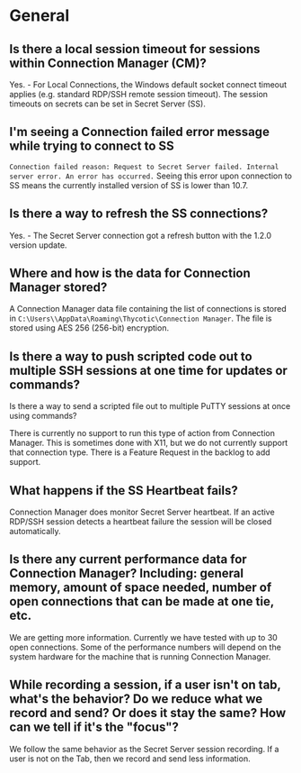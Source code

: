 [title]: # (General)
[tags]: # (faq,error,failed,ss,connect,data,datasheet,SAML,help,heartbeat)
[priority]: # (701)
# General

<!-- 
## Is there an associated Datasheet?
Yes, it's with Marketing. Please check with [Barbara Hoffman](mailto:mailtoBarbara.Hoffman@thycotic.com?subject=Connection Manager Datasheet) for a link.-->
## Is there a local session timeout for sessions within Connection Manager (CM)?

Yes. - For Local Connections, the Windows default socket connect timeout applies (e.g. standard RDP/SSH remote session timeout). The session timeouts on secrets can be set in Secret Server (SS).

## I'm seeing a Connection failed error message while trying to connect to SS

`Connection failed reason: Request to Secret Server failed. Internal server error. An error has occurred.`
Seeing this error upon connection to SS means the currently installed version of SS is lower than 10.7.

## Is there a way to refresh the SS connections?

Yes. - The Secret Server connection got a refresh button with the 1.2.0 version update.

## Where and how is the data for Connection Manager stored?

A Connection Manager data file containing the list of connections is stored in `C:\Users\\AppData\Roaming\Thycotic\Connection Manager`. The file is stored using AES 256 (256-bit) encryption.

## Is there a way to push scripted code out to multiple SSH sessions at one time for updates or commands?

Is there a way to send a scripted file out to multiple PuTTY sessions at once using commands?

There is currently no support to run this type of action from Connection Manager. This is sometimes done with X11, but we do not currently support that connection type. There is a Feature Request in the backlog to add support.  

## What happens if the SS Heartbeat fails?

Connection Manager does monitor Secret Server heartbeat. If an active RDP/SSH session detects a heartbeat failure the session will be closed automatically.

## Is there any current performance data for Connection Manager? Including: general memory, amount of space needed, number of open connections that can be made at one tie, etc.

We are getting more information. Currently we have tested with up to 30 open connections. Some of the performance numbers will depend on the system hardware for the machine that is running Connection Manager.  

## While recording a session, if a user isn't on tab, what's the behavior? Do we reduce what we record and send? Or does it stay the same? How can we tell if it's the "focus"?

We follow the same behavior as the Secret Server session recording. If a user is not on the Tab, then we record and send less information.